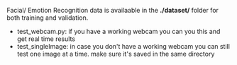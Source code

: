 Facial/ Emotion Recognition
data is availaable in the <b>./dataset/</b> folder for both training and validation. 
- test_webcam.py: if you have a working webcam you can you this and get real time results
- test_singleImage: in case you don't have a working webcam you can still test one image at a time. make sure it's saved in the same directory
